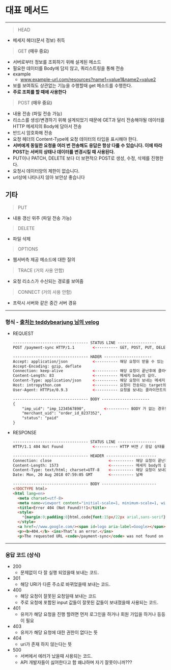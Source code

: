 # 대표 메서드
---
> HEAD
* 메세지 헤더(문서 정보) 취득
> GET **(매우 중요)**
* 서버로부터 정보를 조회하기 위해 설계된 메소드
* 필요한 데이터를 Body에 담지 않고, 쿼리스트링을 통해 전송
* example
  * www.example-url.com/resources?name1=value1&name2=value2
* 보를 보여줘도 상관없는 기능을 수행할때 get 메소드를 수행한다.
* **주로 조회를 할 때에 사용한다**
> POST **(매우 중요)**
* 내용 전송 (파일 전송 가능)
* 리소스를 생성/변경하기 위해 설계되었기 때문에 GET과 달리 전송해야될 데이터를 HTTP 메세지의 Body에 담아서 전송
* 반드시 암호화해 전송
* 요청 헤더의 Content-Type에 요청 데이터의 타입을 표시해야 한다.
* **서버에게 동일한 요청을 여러 번 전송해도 응답은 항상 다를 수 있습니다. 이에 따라 POST는 서버의 상태나 데이터를 변경시킬 때 사용된다.**
* PUT이나 PATCH, DELETE 보다 더 보편적으 POST로 생성, 수정, 삭제를 진행한다.
* 요청시 데이터양의 제한이 없습니다.
* url상에 나타나지 않아 보안상 좋습니다

기타
---
> PUT
* 내용 갱신 위주 (파일 전송 가능)
> DELETE
* 파일 삭제
> OPTIONS
* 웹서버측 제공 메소드에 대한 질의
> TRACE (거의 사용 안함)
* 요청 리소스가 수신되는 경로를 보여줌
> CONNECT (거의 사용 안함)
* 프락시 서버와 같은 중간 서버 경유

---
### 형식 - [출처는 teddybearjung 님의 velog](https://velog.io/@teddybearjung/HTTP-구조-및-핵심-요소)
* REQUEST
  ```html
  --------------------------------- STATUS LINE ----------------- 
  POST /payment-sync HTTP/1.1        <---------- GET, POST, PUT, DELETE, OPTIONS / request가 전송되는 목표 uri / HTTP 버젼. 버젼에는 1.0, 1.1, 2.0

  --------------------------------- HADER --------------------- 
  Accept: application/json           <---------- 해당 요청이 받을 수 있는 응답(response) 타입
  Accept-Encoding: gzip, deflate
  Connection: keep-alive             <---------- 해당 요청이 끝난후에 클라이언트와 서버가 계속해서 네트워크 컨넥션을 유지 할것인지 아니면 끊을것인지에 대해 지시하는 부분.
  Content-Length: 83                 <---------- 메세지 body의 길이.
  Content-Type: application/json     <---------- 해당 요청이 보내는 메세지 body의 타입. 예를 들어, JSON을 보내면 application/json.
  Host: intropython.com              <---------- 요청이 전송되는 target의 host url: 예를 들어, google.com
  User-Agent: HTTPie/0.9.3           <---------- 요청을 보내는 클라이언트의 대한 정보: 예를 들어, 웹브라우저에 대한 정보.

  --------------------------------- BODY --------------------- 
  {
      "imp_uid": "imp_1234567890",        <---------- BODY 가 없는 경우도 있다.
      "merchant_uid": "order_id_8237352",
      "status": "paid"
  }
* RESPONSE
  ```html
  --------------------------------- STATUS LINE -----------------
  HTTP/1.1 404 Not Found             <---------- HTTP 버젼 / 응답 상태를 나타내는 코드 / 응답 상태를 간략하게 설명해주는 부분

  --------------------------------- HEADER ----------------------
  Connection: close                         <---------- 해당 요청이 끝난후에 클라이언트와 서버가 계속해서 네트워크 컨넥션을 유지 할것인지 아니면 끊을것인지에 대해 지시하는 부분.
  Content-Length: 1573                      <---------- 메세지 body의 길이.
  Content-Type: text/html; charset=UTF-8    <---------- 해당 요청이 보내는 메세지 body의 타입. 예를 들어, JSON을 보내면 application/json.
  Date: Mon, 20 Aug 2018 07:59:05 GMT       <---------- 날짜

  --------------------------------- BODY ------------------------                                                        
  <!DOCTYPE html>
  <html lang=en>
    <meta charset=utf-8>
    <meta name=viewport content="initial-scale=1, minimum-scale=1, width=device-width">
    <title>Error 404 (Not Found)!!1</title>
    <style>
      *{margin:0;padding:0}html,code{font:15px/22px arial,sans-serif}html{background:#fff;color:#222;padding:15px}body{margin:7% auto 0;max-width:390px;min-height:180px;padding:30px 0 15px}* > body{background:url(//www.google.com/images/errors/robot.png) 100% 5px no-repeat;padding-right:205px}p{margin:11px 0 22px;overflow:hidden}ins{color:#777;text-decoration:none}a img{border:0}@media screen and (max-width:772px){body{background:none;margin-top:0;max-width:none;padding-right:0}}#logo{background:url(//www.google.com/images/branding/googlelogo/1x/googlelogo_color_150x54dp.png) no-repeat;margin-left:-5px}@media only screen and (min-resolution:192dpi){#logo{background:url(//www.google.com/images/branding/googlelogo/2x/googlelogo_color_150x54dp.png) no-repeat 0% 0%/100% 100%;-moz-border-image:url(//www.google.com/images/branding/googlelogo/2x/googlelogo_color_150x54dp.png) 0}}@media only screen and (-webkit-min-device-pixel-ratio:2){#logo{background:url(//www.google.com/images/branding/googlelogo/2x/googlelogo_color_150x54dp.png) no-repeat;-webkit-background-size:100% 100%}}#logo{display:inline-block;height:54px;width:150px}
    </style>
    <a href=//www.google.com/><span id=logo aria-label=Google></span></a>
    <p><b>404.</b> <ins>That’s an error.</ins>
    <p>The requested URL <code>/payment-sync</code> was not found on this server.  <ins>That’s all we know.</ins>
  
---     
### 응답 코드 (상식)
* 200
  * 문제없이 다 잘 실행 되었을때 보내는 코드.     
* 301 
  * 해당 URI가 다른 주소로 바뀌었을때 보내는 코드.
* 400
  * 해당 요청이 잘못된 요청일때 보내는 코드
  * 주로 요청에 포함된 input 값들이 잘못된 값들이 보내졌을때 사용되는 코드.
* 401
  * 유저가 해당 요청을 진행 할려면 먼저 로그인을 하거나 회원 가입을 하거나 등등이 필요
* 403
  * 유저가 해당 요청에 대한 권한이 없다는 뜻
* 404
  * uri가 존재 하지 않는다는 뜻
* 500
  * 서버에서 에러가 났을때 사용되는 코드.
  * API 개발자들이 싫어한다고 함 왜냐하며 자기 잘못이니까???
      
